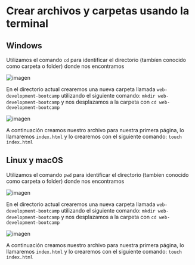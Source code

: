 # Crear archivos y carpetas usando la terminal

## Windows

Utilizamos el comando `cd` para identificar el directorio (tambíen conocido como carpeta o folder) donde nos encontramos

![imagen](https://user-images.githubusercontent.com/5317347/177886643-c3a478d5-5bc0-48bf-8c06-058c75521047.png)

En el directorio actual crearemos una nueva carpeta llamada `web-development-bootcamp` utilizando el siguiente comando: `mkdir web-development-bootcamp` y nos desplazamos a la carpeta con `cd web-development-bootcamp`

![imagen](https://user-images.githubusercontent.com/5317347/177886788-57f83303-8024-4c42-9f7d-f74cdce1eca5.png)

A continuación creamos nuestro archivo para nuestra primera página, lo llamaremos `index.html` y lo crearemos con el siguiente comando: `touch index.html`

## Linux y macOS

Utilizamos el comando `pwd` para identificar el directorio (tambíen conocido como carpeta o folder) donde nos encontramos

![imagen](https://user-images.githubusercontent.com/5317347/177456419-60d67708-b95d-4484-ba1a-af95084db3f8.png)

En el directorio actual crearemos una nueva carpeta llamada `web-development-bootcamp` utilizando el siguiente comando: `mkdir web-development-bootcamp` y nos desplazamos a la carpeta con `cd web-development-bootcamp`

![imagen](https://user-images.githubusercontent.com/5317347/177457160-8e8f7e79-6898-4372-a8ea-26bc2c4e39af.png)

A continuación creamos nuestro archivo para nuestra primera página, lo llamaremos `index.html` y lo crearemos con el siguiente comando: `touch index.html`

